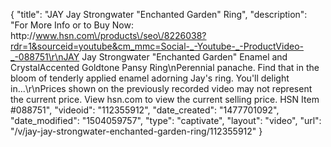 {
    "title": "JAY Jay Strongwater \"Enchanted Garden\" Ring",
    "description": "For More Info or to Buy Now: http:\/\/www.hsn.com\/products\/seo\/8226038?rdr=1&sourceid=youtube&cm_mmc=Social-_-Youtube-_-ProductVideo-_-088751\r\nJAY Jay Strongwater \"Enchanted Garden\" Enamel and CrystalAccented Goldtone Pansy Ring\nPerennial panache. Find that in the bloom of tenderly applied enamel adorning Jay's ring.  You'll delight in...\r\nPrices shown on the previously recorded video may not represent the current price.  View hsn.com to view the current selling price. HSN Item #088751",
    "videoid": "112355912",
    "date_created": "1477701092",
    "date_modified": "1504059757",
    "type": "captivate",
    "layout": "video",
    "url": "\/v\/jay-jay-strongwater-enchanted-garden-ring\/112355912"
}